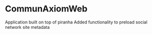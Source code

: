 # CommunAxiomWeb

Application built on top of piranha
Added functionality to preload social network site metadata

